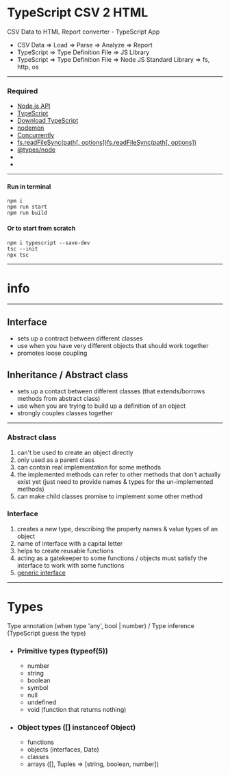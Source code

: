 # TypeScript CSV 2 HTML

CSV Data to HTML Report converter - TypeScript App

- CSV Data => Load => Parse => Analyze => Report
- TypeScript => Type Definition File => JS Library
- TypeScript => Type Definition File => Node JS Standard Library => fs, http, os

----

### Required

* [Node.js API](https://nodejs.org/api/)
* [TypeScript](https://www.npmjs.com/package/typescript)
* [Download TypeScript](https://www.typescriptlang.org/download)
* [nodemon](https://www.npmjs.com/package/nodemon)
* [Concurrently](https://www.npmjs.com/package/concurrently)
* [fs.readFileSync(path[, options])fs.readFileSync(path[, options])](https://nodejs.org/api/fs.html#fs_fs_readfilesync_path_options)
* [@types/node](https://www.npmjs.com/package/@types/node)
* []()
* []()

------

#### Run in terminal

```
npm i
npm run start
npm run build
```

#### Or to start from scratch

```
npm i typescript --save-dev
tsc --init
npx tsc
```

-----------------------

# info

-----------------------

## Interface

* sets up a contract between different classes
* use when you have very different objects that should work together
* promotes loose coupling

## Inheritance / Abstract class

* sets up a contact between different classes (that extends/borrows methods from abstract class)
* use when you are trying to build up a definition of an object
* strongly couples classes together

-----------------------

### Abstract class

1) can't be used to create an object directly
2) only used as a parent class
3) can contain real implementation for some methods
4) the implemented methods can refer to other methods that don't actually exist yet
   (just need to provide names & types for the un-implemented methods)
5) can make child classes promise to implement some other method

### Interface

1) creates a new type, describing the property names & value types of an object
2) name of interface with a capital letter
3) helps to create reusable functions
4) acting as a gatekeeper to some functions / objects must satisfy the interface to work with some functions
5) [generic interface](https://www.typescriptlang.org/docs/handbook/2/generics.html)

-----------------------

# Types

Type annotation (when type 'any', bool | number) / Type inference (TypeScript guess the type)

* ### Primitive types (typeof(5))
    - number
    - string
    - boolean
    - symbol
    - null
    - undefined
    - void (function that returns nothing)
* ### Object types ([] instanceof Object)
    - functions
    - objects (interfaces, Date)
    - classes
    - arrays ([], Tuples => [string, boolean, number])
